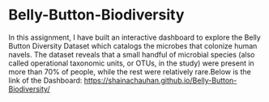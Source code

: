 # Belly-Button-Biodiversity
In this assignment, I have built an interactive dashboard to explore the Belly Button Diversity Dataset which catalogs the microbes that colonize human navels. The dataset reveals that a small handful of microbial species (also called operational taxonomic units, or OTUs, in the study) were present in more than 70% of people, while the rest were relatively rare.Below is the link of the Dashboard:
https://shainachauhan.github.io/Belly-Button-Biodiversity/
